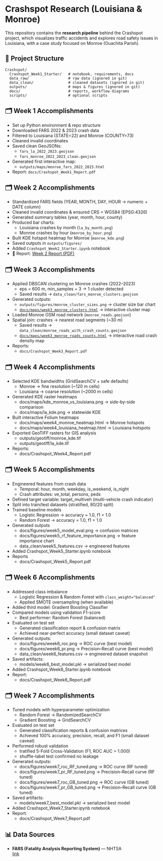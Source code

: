 # Crashspot Research (Louisiana & Monroe)

This repository contains the **research pipeline** behind the Crashspot project, 
which visualizes traffic accidents and explores road safety issues in Louisiana, 
with a case study focused on Monroe (Ouachita Parish).

## 📂 Project Structure
```
Crashspot/
  Crashspot_Week1_Starter/   # notebook, requirements, docs
  data_raw/                  # raw data (ignored in git)
  data_clean/                # cleaned datasets (ignored in git)
  outputs/                   # maps & figures (ignored in git)
  docs/                      # reports, workflow diagrams
  scripts/                   # optional scripts
```

## 🗂️ Week 1 Accomplishments
- Set up Python environment & repo structure
- Downloaded FARS 2022 & 2023 crash data
- Filtered to Louisiana (STATE=22) and Monroe (COUNTY=73)
- Cleaned invalid coordinates
- Saved clean GeoJSONs:
  - `fars_la_2022_2023.geojson`
  - `fars_monroe_2022_2023_clean.geojson`
- Generated first interactive map:
  - `outputs/maps/monroe_fars_2022_2023.html`
- Report: `docs/Crashspot_Week1_Report.pdf`

## 🗂️ Week 2 Accomplishments
- Standardized FARS fields (YEAR, MONTH, DAY, HOUR → numeric + DATE column)
- Cleaned invalid coordinates & ensured CRS = WGS84 (EPSG:4326)
- Generated summary tables (year, month, hour, county)
- Produced bar charts:
  - Louisiana crashes by month (`la_by_month.png`)
  - Monroe crashes by hour (`monroe_by_hour.png`)
- Built KDE hotspot heatmap for Monroe (`monroe_kde.png`)
- Saved outputs in `outputs/figures/`
- Added `Crashspot_Week2_Starter.ipynb` notebook
- 📄 Report: [Week 2 Report (PDF)](https://MistaZero07.github.io/crashspot-research/Crashspot_Week2_Report.pdf)

## 🗂️ Week 3 Accomplishments
- Applied DBSCAN clustering on Monroe crashes (2022–2023)  
  - eps = 600 m, min_samples = 3 → 1 cluster detected  
  - Saved results → `data_clean/fars_monroe_clusters.geojson`
- Generated outputs:
  - `outputs/figures/monroe_cluster_sizes.png` → cluster size bar chart
  - [`docs/maps/week3_monroe_clusters.html`](https://MistaZero07.github.io/crashspot-research/maps/week3_monroe_clusters.html) → interactive cluster map
- Loaded Monroe OSM road network (`monroe_roads.geojson`)
- Spatial join: crashes → nearest road segments (~30 m)
  - Saved results → `data_clean/monroe_roads_with_crash_counts.geojson`
  - [`docs/maps/week3_monroe_roads_counts.html`](https://MistaZero07.github.io/crashspot-research/maps/week3_monroe_roads_counts.html) → interactive road crash density map
- Reports:
  - `docs/Crashspot_Week3_Report.pdf`
 
## 🗂️ Week 4 Accomplishments
- Selected KDE bandwidths (GridSearchCV + safe defaults)  
  - Monroe → fine resolution (~120 m cells)  
  - Louisiana → coarse resolution (~2000 m cells)  
- Generated KDE raster heatmaps  
  - docs/maps/kde_monroe_vs_louisiana.png → side-by-side comparison  
  - docs/maps/la_kde.png → statewide KDE  
- Built interactive Folium heatmaps  
  - docs/maps/week4_monroe_heatmap.html → Monroe hotspots  
  - docs/maps/week4_louisiana_heatmap.html → Louisiana hotspots  
- Exported GeoTIFF rasters for GIS analysis  
  - outputs/geotiff/monroe_kde.tif  
  - outputs/geotiff/la_kde.tif  
- Reports:  
  - docs/Crashspot_Week4_Report.pdf

## 🗂️ Week 5 Accomplishments
- Engineered features from crash data
  - Temporal: hour, month, weekday, is_weekend, is_night
  - Crash attributes: ve_total, persons, peds
- Defined target variable: target_multiveh (multi-vehicle crash indicator)
- Split into train/test datasets (stratified, 80/20 split)
- Trained baseline models
  - Logistic Regression → accuracy = 1.0, f1 = 1.0
  - Random Forest → accuracy = 1.0, f1 = 1.0
- Generated outputs
  - docs/figures/week5_model_eval.png → confusion matrices
  - docs/figures/week5_rf_feature_importance.png → feature importance chart
  - data_clean/week5_features.csv → engineered features
- Added Crashspot_Week5_Starter.ipynb notebook
- Reports
  - docs/Crashspot_Week5_Report.pdf

## 🗂️ Week 6 Accomplishments
- Addressed class imbalance  
  - Logistic Regression & Random Forest with `class_weight="balanced"`  
  - Applied SMOTE oversampling (when available)
- Added third model: Gradient Boosting Classifier
- Compared models using validation F1-score  
  - Best performer: Random Forest (balanced)
- Evaluated on test set  
  - Generated classification report & confusion matrix  
  - Achieved near-perfect accuracy (small dataset caveat)
- Generated outputs:  
  - docs/figures/week6_roc.png → ROC curve (best model)  
  - docs/figures/week6_pr.png → Precision–Recall curve (best model)  
  - data_clean/week6_features.csv → engineered dataset snapshot  
- Saved artifacts:  
  - models/week6_best_model.pkl → serialized best model  
- Added Crashspot_Week6_Starter.ipynb notebook
- Report:  
  - docs/Crashspot_Week6_Report.pdf

## 🗂️ Week 7 Accomplishments
- Tuned models with hyperparameter optimization
  - Random Forest → RandomizedSearchCV  
  - Gradient Boosting → GridSearchCV  
- Evaluated on test set  
  - Generated classification reports & confusion matrices  
  - Achieved 100% accuracy, precision, recall, and F1 (small dataset caveat)  
- Performed robust validation  
  - tratified 5-Fold Cross-Validation (F1, ROC AUC = 1.000)  
  - shuffle-label test confirmed no leakage  
- Generated outputs:  
  - docs/figures/week7_roc_RF_tuned.png → ROC curve (RF tuned)  
  - docs/figures/week7_pr_RF_tuned.png → Precision–Recall curve (RF tuned)  
  - docs/figures/week7_roc_GB_tuned.png → ROC curve (GB tuned)  
  - docs/figures/week7_pr_GB_tuned.png → Precision–Recall curve (GB tuned)  
- Saved artifacts:  
  - models/week7_best_model.pkl → serialized best model  
- Added Crashspot_Week7_Starter.ipynb notebook  
- Report:  
  - docs/Crashspot_Week7_Report.pdf  



## 📊 Data Sources
- **FARS (Fatality Analysis Reporting System)** — NHTSA  
  [link](https://www.nhtsa.gov/research-data/fatality-analysis-reporting-system-fars)  
